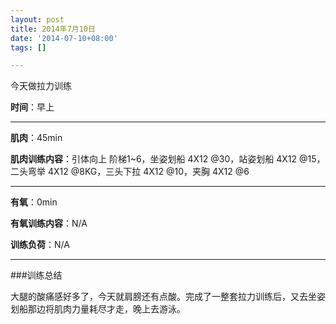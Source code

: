 ```yaml
---
layout: post
title: 2014年7月10日
date: '2014-07-10+08:00'
tags: [] 

---
```

今天做拉力训练

**时间**：早上

---

**肌肉**：45min

**肌肉训练内容**：引体向上 阶梯1~6，坐姿划船 4X12 @30，站姿划船 4X12 @15，二头弯举 4X12 @8KG，三头下拉 4X12 @10，夹胸 4X12 @6

---

**有氧**：0min

**有氧训练内容**：N/A

**训练负荷**：N/A

---

###训练总结

大腿的酸痛感好多了，今天就肩膀还有点酸。完成了一整套拉力训练后，又去坐姿划船那边将肌肉力量耗尽才走，晚上去游泳。


